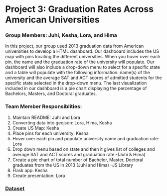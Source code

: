 # Project 3: Graduation Rates Across American Universities

### Group Members: Juhi, Kesha, Lora, and Hima

In this project, our group used 2013 graduation data from American universities to develop a HTML dashboard. Our dashboard includes the US map with pins locating the different universities. When you hover over each pin, the name and the graduation rate of the university will populate. Our dashboard will also include a drop-down menu to select for a specific state and a table will populate with the following information: name(s) of the university and the average SAT and ACT scores of admitted students for the specific state selected in the drop-down menu. The last visualization included in our dashboard is a pie chart displaying the percentage of Bachelors, Masters, and Doctoral graduates.  

### Team Member Responsiblities: 
1. Maintain README: Juhi and Lora
2. Converting data into geojson: Lora, Hima, Kesha
3. Create US Map: Kesha
4. Place pins for each university: Kesha
5. Hover over each pin and populate university name and graduation rate: Lora
6. Drop down menu based on state and then it gives list of colleges and average SAT and ACT scores and graduation rate -(Juhi & Hima)
7. Create a pie chart of total number of Bachelor, Master, Doctoral graduates from the US in 2013 (Juhi and Hima) -JS Library
8. Flask app: Kesha
9. Create presentation: Lora

### [Dataset](https://www.kaggle.com/code/devisangeetha/find-your-university-in-us-with-leaflet-viz/input) 

